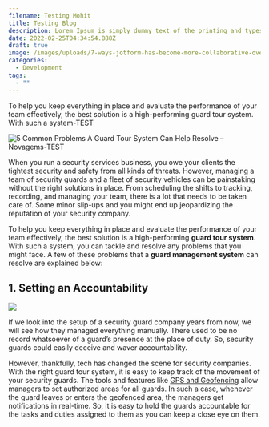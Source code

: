 ```yaml
---
filename: Testing Mohit
title: Testing Blog
description: Lorem Ipsum is simply dummy text of the printing and typesetting industry.
date: 2022-02-25T04:34:54.888Z
draft: true
image: /images/uploads/7-ways-jotform-has-become-more-collaborative-over-the-years-ffa3a9.png
categories:
  - Development
tags:
  - ""
---
```

<!--StartFragment-->

To help you keep everything in place and evaluate the performance of your team effectively, the best solution is a high-performing guard tour system. With such a system-TEST

![5 Common Problems A Guard Tour System Can Help Resolve – Novagems-TEST](https://flamboyant-benz-eb887f.netlify.app/images/uploads/2-customized-approach-for-every-business-min.jpg)

When you run a security services business, you owe your clients the tightest security and safety from all kinds of threats. However, managing a team of security guards and a fleet of security vehicles can be painstaking without the right solutions in place. From scheduling the shifts to tracking, recording, and managing your team, there is a lot that needs to be taken care of. Some minor slip-ups and you might end up jeopardizing the reputation of your security company.

To help you keep everything in place and evaluate the performance of your team effectively, the best solution is a high-performing **guard tour system**. With such a system, you can tackle and resolve any problems that you might face. A few of these problems that a **guard management system** can resolve are explained below:

## 1. Setting an Accountability

![](https://flamboyant-benz-eb887f.netlify.app/images/novagems-img/blogs/account.jpeg)

If we look into the setup of a security guard company years from now, we will see how they managed everything manually. There used to be no record whatsoever of a guard’s presence at the place of duty. So, security guards could easily deceive and waver accountability.

However, thankfully, tech has changed the scene for security companies. With the right guard tour system, it is easy to keep track of the movement of your security guards. The tools and features like [GPS and Geofencing](https://flamboyant-benz-eb887f.netlify.app/blog/5-common-problems-a-guard-tour-system-can-help-resolve-novagems-test/#) allow managers to set authorized areas for all guards. In such a case, whenever the guard leaves or enters the geofenced area, the managers get notifications in real-time. So, it is easy to hold the guards accountable for the tasks and duties assigned to them as you can keep a close eye on them.

<!--EndFragment-->